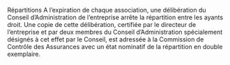 Répartitions
A l’expiration de chaque association, une délibération du Conseil d’Administration de l’entreprise arrête la répartition entre les ayants droit. Une copie de cette délibération, certifiée par le directeur de l’entreprise et par deux membres du Conseil d’Administration spécialement désignés à cet effet par le Conseil, est adressée à la Commission de Contrôle des Assurances avec un état nominatif de la répartition en double exemplaire.